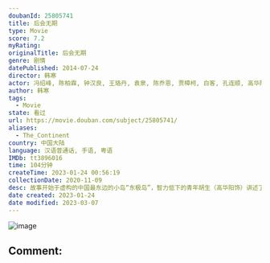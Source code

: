 ```yaml
---
doubanId: 25805741
title: 后会无期
type: Movie
score: 7.2
myRating: 
originalTitle: 后会无期
genre: 剧情
datePublished: 2014-07-24
director: 韩寒
actor: 冯绍峰, 陈柏霖, 钟汉良, 王珞丹, 袁泉, 陈乔恩, 贾樟柯, 白客, 孔连顺, 高华阳, 韩寒, 左镜伯, 韩寒, 小马达, 张杰
author: 韩寒
tags:
  - Movie
state: 看过
url: https://movie.douban.com/subject/25805741/
aliases:
  - The_Continent
country: 中国大陆
language: 汉语普通话, 手语, 粤语
IMDb: tt3896016
time: 104分钟
createTime: 2023-01-24 00:56:19
collectionDate: 2020-11-09
desc: 故事开始于虚构的中国最东边的小岛“东极岛”，智力低下的青年胡生（高华阳饰）讲述了关于他的两个哥们儿——马浩汉（冯绍峰饰）和江河（陈柏霖饰）的故事。浩汉在外闯荡多年后回到故乡，却发现全岛面临着拆迁...
date created: 2023-01-24
date modified: 2023-03-07
---
```


![image](p2195469915.jpg)

Comment:
---
